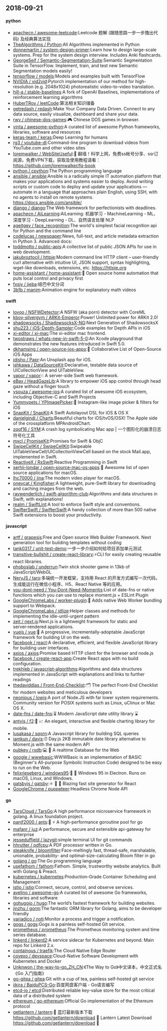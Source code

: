 ## 2018-09-21

#### python
* [apachecn / awesome-leetcode](https://github.com/apachecn/awesome-leetcode):Leetcode 题解 (跟随思路一步一步撸出代码) 及经典算法实现
* [TheAlgorithms / Python](https://github.com/TheAlgorithms/Python):All Algorithms implemented in Python
* [donnemartin / system-design-primer](https://github.com/donnemartin/system-design-primer):Learn how to design large-scale systems. Prep for the system design interview. Includes Anki flashcards.
* [GeorgeSeif / Semantic-Segmentation-Suite](https://github.com/GeorgeSeif/Semantic-Segmentation-Suite):Semantic Segmentation Suite in TensorFlow. Implement, train, and test new Semantic Segmentation models easily!
* [tensorflow / models](https://github.com/tensorflow/models):Models and examples built with TensorFlow
* [NVIDIA / vid2vid](https://github.com/NVIDIA/vid2vid):Pytorch implementation of our method for high-resolution (e.g. 2048x1024) photorealistic video-to-video translation.
* [hill-a / stable-baselines](https://github.com/hill-a/stable-baselines):A fork of OpenAI Baselines, implementations of reinforcement learning algorithms
* [HuberTRoy / leetCode](https://github.com/HuberTRoy/leetCode):算法相关知识储备
* [getredash / redash](https://github.com/getredash/redash):Make Your Company Data Driven. Connect to any data source, easily visualize, dashboard and share your data.
* [rwv / chinese-dos-games](https://github.com/rwv/chinese-dos-games):🎮
Chinese DOS games in browser.
* [vinta / awesome-python](https://github.com/vinta/awesome-python):A curated list of awesome Python frameworks, libraries, software and resources
* [keras-team / keras](https://github.com/keras-team/keras):Deep Learning for humans
* [rg3 / youtube-dl](https://github.com/rg3/youtube-dl):Command-line program to download videos from YouTube.com and other video sites
* [loremwalker / WebSiteUseful](https://github.com/loremwalker/WebSiteUseful):🍅
翻墙！科学上网，免费ss帐号分享、ssr订阅源，免费VPN下载，获取及使用教程请看：https://github.com/loremwalker/fq-book
* [python / cpython](https://github.com/python/cpython):The Python programming language
* [ansible / ansible](https://github.com/ansible/ansible):Ansible is a radically simple IT automation platform that makes your applications and systems easier to deploy. Avoid writing scripts or custom code to deploy and update your applications — automate in a language that approaches plain English, using SSH, with no agents to install on remote systems. https://docs.ansible.com/ansible/
* [django / django](https://github.com/django/django):The Web framework for perfectionists with deadlines.
* [apachecn / AiLearning](https://github.com/apachecn/AiLearning):AiLearning: 机器学习 - MachineLearning - ML、深度学习 - DeepLearning - DL、自然语言处理 NLP
* [ageitgey / face_recognition](https://github.com/ageitgey/face_recognition):The world's simplest facial recognition api for Python and the command line
* [codelucas / newspaper](https://github.com/codelucas/newspaper):News, full-text, and article metadata extraction in Python 3. Advanced docs:
* [toddmotto / public-apis](https://github.com/toddmotto/public-apis):A collective list of public JSON APIs for use in web development.
* [jakubroztocil / httpie](https://github.com/jakubroztocil/httpie):Modern command line HTTP client – user-friendly curl alternative with intuitive UI, JSON support, syntax highlighting, wget-like downloads, extensions, etc. https://httpie.org
* [home-assistant / home-assistant](https://github.com/home-assistant/home-assistant):🏡
Open source home automation that puts local control and privacy first
* [fxsjy / jieba](https://github.com/fxsjy/jieba):结巴中文分词
* [3b1b / manim](https://github.com/3b1b/manim):Animation engine for explanatory math videos

#### swift
* [lovoo / NSFWDetector](https://github.com/lovoo/NSFWDetector):A NSFW (aka porn) detector with CoreML
* [kboy-silvergym / ARKit-Emperor](https://github.com/kboy-silvergym/ARKit-Emperor):Power! Unlimited power for ARKit 2.0!
* [shadowsocks / ShadowsocksX-NG](https://github.com/shadowsocks/ShadowsocksX-NG):Next Generation of ShadowsocksX
* [shu223 / iOS-Depth-Sampler](https://github.com/shu223/iOS-Depth-Sampler):Code examples for Depth APIs in iOS
* [xi-editor / xi-mac](https://github.com/xi-editor/xi-mac):The xi-editor mac frontend.
* [twostraws / whats-new-in-swift-5-0](https://github.com/twostraws/whats-new-in-swift-5-0):An Xcode playground that demonstrates the new features introduced in Swift 5.0.
* [dkhamsing / open-source-ios-apps](https://github.com/dkhamsing/open-source-ios-apps):📱
Collaborative List of Open-Source iOS Apps
* [jdisho / Papr](https://github.com/jdisho/Papr):An Unsplash app for iOS.
* [ishkawa / DataSourceKit](https://github.com/ishkawa/DataSourceKit):Declarative, testable data source of UICollectionView and UITableView.
* [vapor / vapor](https://github.com/vapor/vapor):💧
A server-side Swift web framework.
* [eBay / HeadGazeLib](https://github.com/eBay/HeadGazeLib):A library to empower iOS app control through head gaze without a finger touch
* [vsouza / awesome-ios](https://github.com/vsouza/awesome-ios):A curated list of awesome iOS ecosystem, including Objective-C and Swift Projects
* [Yummypets / YPImagePicker](https://github.com/Yummypets/YPImagePicker):📸
Instagram-like image picker & filters for iOS
* [SnapKit / SnapKit](https://github.com/SnapKit/SnapKit):A Swift Autolayout DSL for iOS & OS X
* [danielgindi / Charts](https://github.com/danielgindi/Charts):Beautiful charts for iOS/tvOS/OSX! The Apple side of the crossplatform MPAndroidChart.
* [zqqf16 / SYM](https://github.com/zqqf16/SYM):A crash log symbolicating Mac app | 一个图形化的崩溃日志符号化工具
* [mxcl / PromiseKit](https://github.com/mxcl/PromiseKit):Promises for Swift & ObjC
* [SwipeCellKit / SwipeCellKit](https://github.com/SwipeCellKit/SwipeCellKit):Swipeable UITableViewCell/UICollectionViewCell based on the stock Mail.app, implemented in Swift.
* [ReactiveX / RxSwift](https://github.com/ReactiveX/RxSwift):Reactive Programming in Swift
* [serhii-londar / open-source-mac-os-apps](https://github.com/serhii-londar/open-source-mac-os-apps):🚀
Awesome list of open source applications for macOS.
* [lhc70000 / iina](https://github.com/lhc70000/iina):The modern video player for macOS.
* [onevcat / Kingfisher](https://github.com/onevcat/Kingfisher):A lightweight, pure-Swift library for downloading and caching images from the web.
* [raywenderlich / swift-algorithm-club](https://github.com/raywenderlich/swift-algorithm-club):Algorithms and data structures in Swift, with explanations!
* [realm / SwiftLint](https://github.com/realm/SwiftLint):A tool to enforce Swift style and conventions.
* [SwifterSwift / SwifterSwift](https://github.com/SwifterSwift/SwifterSwift):A handy collection of more than 500 native Swift extensions to boost your productivity.

#### javascript
* [artf / grapesjs](https://github.com/artf/grapesjs):Free and Open source Web Builder Framework. Next generation tool for building templates without coding
* [tank0317 / unit-test-demo](https://github.com/tank0317/unit-test-demo):一步一步介绍如何给项目添加单元测试
* [transitive-bullshit / create-react-library](https://github.com/transitive-bullshit/create-react-library):⚡CLI for easily creating reusable react libraries.
* [phoboslab / underrun](https://github.com/phoboslab/underrun):Twin stick shooter game in 13kb of JavaScript/WebGL
* [NervJS / taro](https://github.com/NervJS/taro):多端统一开发框架，支持用 React 的开发方式编写一次代码，生成能运行在微信小程序、H5、React Native 等的应用。
* [you-dont-need / You-Dont-Need-Momentjs](https://github.com/you-dont-need/You-Dont-Need-Momentjs):List of date-fns or native functions which you can use to replace moment.js + ESLint Plugin
* [GoogleChromeLabs / worker-plugin](https://github.com/GoogleChromeLabs/worker-plugin):🐳
Adds native Web Worker bundling support to Webpack.
* [GoogleChromeLabs / idlize](https://github.com/GoogleChromeLabs/idlize):Helper classes and methods for implementing the idle-until-urgent pattern
* [zeit / next.js](https://github.com/zeit/next.js):Next.js is a lightweight framework for static and server‑rendered applications.
* [vuejs / vue](https://github.com/vuejs/vue):🖖
A progressive, incrementally-adoptable JavaScript framework for building UI on the web.
* [facebook / react](https://github.com/facebook/react):A declarative, efficient, and flexible JavaScript library for building user interfaces.
* [axios / axios](https://github.com/axios/axios):Promise based HTTP client for the browser and node.js
* [facebook / create-react-app](https://github.com/facebook/create-react-app):Create React apps with no build configuration.
* [trekhleb / javascript-algorithms](https://github.com/trekhleb/javascript-algorithms):Algorithms and data structures implemented in JavaScript with explanations and links to further readings
* [thedaviddias / Front-End-Checklist](https://github.com/thedaviddias/Front-End-Checklist):🗂
The perfect Front-End Checklist for modern websites and meticulous developers
* [neonious / lowjs](https://github.com/neonious/lowjs):A port of Node.JS with far lower system requirements. Community version for POSIX systems such as Linux, uClinux or Mac OS X.
* [date-fns / date-fns](https://github.com/date-fns/date-fns):⏳
Modern JavaScript date utility library
⌛️
* [antvis / f2](https://github.com/antvis/f2):📱
📈
An elegant, interactive and flexible charting library for mobile.
* [lusakasa / sqorn](https://github.com/lusakasa/sqorn):A Javascript library for building SQL queries
* [iamkun / dayjs](https://github.com/iamkun/dayjs):⏰
Day.js 2KB immutable date library alternative to Moment.js with the same modern API
* [pubkey / rxdb](https://github.com/pubkey/rxdb):💻
📱
A realtime Database for the Web
* [google / wwwbasic](https://github.com/google/wwwbasic):WWWBasic is an implementation of BASIC (Beginner's All-purpose Symbolic Instruction Code) designed to be easy to run on the Web.
* [felixrieseberg / windows95](https://github.com/felixrieseberg/windows95):💩
🚀
Windows 95 in Electron. Runs on macOS, Linux, and Windows.
* [gatsbyjs / gatsby](https://github.com/gatsbyjs/gatsby):⚛️
📄
🚀
Blazing fast site generator for React
* [GoogleChrome / puppeteer](https://github.com/GoogleChrome/puppeteer):Headless Chrome Node API

#### go
* [TarsCloud / TarsGo](https://github.com/TarsCloud/TarsGo):A high performance microservice framework in golang. A linux foundation project.
* [panjf2000 / ants](https://github.com/panjf2000/ants):🐜
⚡️
A high-performance goroutine pool for go
* [mafanr / juz](https://github.com/mafanr/juz):A performance, secure and extensible api-gateway for enterprise
* [jesseduffield / lazygit](https://github.com/jesseduffield/lazygit):simple terminal UI for git commands
* [hhrutter / pdfcpu](https://github.com/hhrutter/pdfcpu):A PDF processor written in Go.
* [steakknife / bloomfilter](https://github.com/steakknife/bloomfilter):Face-meltingly fast, thread-safe, marshalable, unionable, probability- and optimal-size-calculating Bloom filter in go
* [golang / go](https://github.com/golang/go):The Go programming language
* [usefathom / fathom](https://github.com/usefathom/fathom):Fathom. Simple, trustworthy website analytics. Built with Golang & Preact.
* [kubernetes / kubernetes](https://github.com/kubernetes/kubernetes):Production-Grade Container Scheduling and Management
* [istio / istio](https://github.com/istio/istio):Connect, secure, control, and observe services.
* [avelino / awesome-go](https://github.com/avelino/awesome-go):A curated list of awesome Go frameworks, libraries and software
* [gohugoio / hugo](https://github.com/gohugoio/hugo):The world’s fastest framework for building websites.
* [jinzhu / gorm](https://github.com/jinzhu/gorm):The fantastic ORM library for Golang, aims to be developer friendly
* [variadico / noti](https://github.com/variadico/noti):Monitor a process and trigger a notification.
* [gogs / gogs](https://github.com/gogs/gogs):Gogs is a painless self-hosted Git service.
* [prometheus / prometheus](https://github.com/prometheus/prometheus):The Prometheus monitoring system and time series database.
* [linkerd / linkerd2](https://github.com/linkerd/linkerd2):A service sidecar for Kubernetes and beyond. Main repo for Linkerd 2.x.
* [containous / traefik](https://github.com/containous/traefik):The Cloud Native Edge Router
* [covexo / devspace](https://github.com/covexo/devspace):Cloud-Native Software Development with Kubernetes and Docker
* [Unknwon / the-way-to-go_ZH_CN](https://github.com/Unknwon/the-way-to-go_ZH_CN):《The Way to Go》中文译本，中文正式名《Go 入门指南》
* [go-gitea / gitea](https://github.com/go-gitea/gitea):Git with a cup of tea, painless self-hosted git service
* [iikira / BaiduPCS-Go](https://github.com/iikira/BaiduPCS-Go):百度网盘客户端 - Go语言编写
* [etcd-io / etcd](https://github.com/etcd-io/etcd):Distributed reliable key-value store for the most critical data of a distributed system
* [ethereum / go-ethereum](https://github.com/ethereum/go-ethereum):Official Go implementation of the Ethereum protocol
* [getlantern / lantern](https://github.com/getlantern/lantern):🔴
蓝灯最新版本下载 https://github.com/getlantern/download
🔴
Lantern Latest Download https://github.com/getlantern/download
🔴
